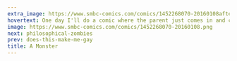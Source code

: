 ```yaml
---
extra_image: https://www.smbc-comics.com/comics/1452268070-20160108after.png
hovertext: One day I'll do a comic where the parent just comes in and comforts the kid.
image: https://www.smbc-comics.com/comics/1452268070-20160108.png
next: philosophical-zombies
prev: does-this-make-me-gay
title: A Monster
---
```

